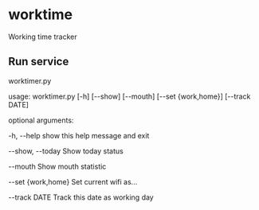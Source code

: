 # worktime
Working time tracker

## Run service
worktimer.py

usage: worktimer.py [-h] [--show] [--mouth] [--set {work,home}]
                    [--track DATE]

optional arguments:

  -h, --help         show this help message and exit
  
  --show, --today    Show today status
  
  --mouth            Show mouth statistic
  
  --set {work,home}  Set current wifi as...
  
  --track DATE      Track this date as working day
